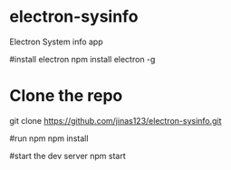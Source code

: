 # electron-sysinfo
Electron System info app

#install electron
npm install electron -g

# Clone the repo
git clone https://github.com/jinas123/electron-sysinfo.git

#run npm
npm install

#start the dev server 
npm start
